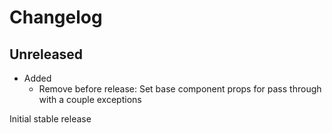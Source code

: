 # Changelog

## Unreleased


* Added
  * Remove before release: Set base component props for pass through with a couple exceptions

Initial stable release
